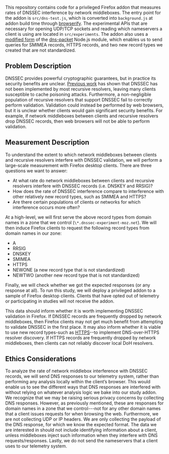 This repository contains code for a privileged Firefox addon that measures
rates of DNSSEC interference by network middleboxes. The entry point for the 
addon is `src/dns-test.js`, which is converted into `background.js` at addon 
build time through [browserify](https://browserify.org/). The experimental APIs 
that are necessary for opening UDP/TCP sockets and reading which nameservers a 
client is using are located in `src/experiments`. The addon also uses a [modified
form](https://github.com/mozilla/dns-packet) of the [dns-packet](https://github.com/mafintosh/dns-packet) Node.js module, 
which enables us to send queries for SMIMEA records, HTTPS records, and two new 
record types we created that are not standardized.

## Problem Description 
DNSSEC provides powerful cryptographic guarantees, but in practice its security benefits are unclear. [Previous work](https://www.usenix.org/system/files/conference/usenixsecurity13/sec13-paper_lian.pdf) has shown that DNSSEC has not been implemented by most recursive resolvers, leaving many clients susceptible to cache poisoning attacks. Furthermore, a non-negligible population of recursive resolvers that support DNSSEC fail to correctly perform validation. Validation could instead be performed by web browsers, but it is unclear whether clients would gain significant security benefits. For example, if network middleboxes between clients and recursive resolvers drop DNSSEC records, then web browsers will not be able to perform validation. 

## Measurement Description
To understand the extent to which network middleboxes between clients and recursive resolvers interfere with DNSSEC validation, we will perform a large-scale measurement with Firefox desktop clients. There are three questions we want to answer:

- At what rate do network middleboxes between clients and recursive resolvers interfere with DNSSEC records (i.e. DNSKEY and RRSIG)?
- How does the rate of DNSSEC interference compare to interference with other relatively new record types, such as SMIMEA and HTTPS?
- Are there certain populations of clients or networks for which interference occurs more often?

At a high-level, we will first serve the above record types from domain names in a zone that we control (`\*.dnssec-experiment-moz.net`). We will then induce Firefox clients to request the following record types from domain names in our zone:

- A
- RRSIG
- DNSKEY
- SMIMEA
- HTTPS
- NEWONE (a new record type that is not standardized)
- NEWTWO (another new record type that is not standardized)

Finally, we will check whether we got the expected responses (or any response at all). To run this study, we will deploy a privileged addon to a sample of Firefox desktop clients. Clients that have opted out of telemetry or participating in studies will not receive the addon.

This data should inform whether it is worth implementing DNSSEC validation in Firefox.
If DNSSEC records are frequently dropped by network middleboxes, then Firefox clients may not get much benefit from attempting to validate DNSSEC in the first place. It may also inform whether it is viable to use new record types-such as [HTTPS](https://datatracker.ietf.org/doc/draft-ietf-dnsop-svcb-https/)--to implement DNS-over-HTTPS resolver discovery. If HTTPS records are frequently dropped by network middleboxes, then clients can not reliably discover local DoH resolvers.

## Ethics Considerations
To analyze the rate of network middlebox interference with DNSSEC records, we will send DNS responses to our telemetry system, rather than performing any analysis locally within the client’s browser. This would enable us to see the different ways that DNS responses are interfered with without relying on whatever analysis logic we bake into our study addon. We recognize that we may be raising serious privacy concerns by collecting DNS responses. However, as previously mentioned, these are responses for domain names in a zone that we control---not for any other domain names that a client issues requests for when browsing the web. Furthermore, we are not collecting UDP or IP headers. We are only collecting the payload of the DNS response, for which we know the expected format. The data we are interested in should not include identifying information about a client, unless middleboxes inject such information when they interfere with DNS requests/responses. Lastly, we do not send the nameservers that a client uses to our telemetry system.
